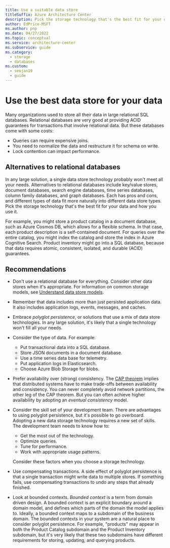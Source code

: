 ```yaml
---
title: Use a suitable data store
titleSuffix: Azure Architecture Center
description: Pick the storage technology that's the best fit for your data and how it will be used within your Azure application architecture.
author: EdPrice-MSFT
ms.author: pnp
ms.date: 04/27/2022
ms.topic: conceptual
ms.service: architecture-center
ms.subservice: guide
ms.category:
  - storage
  - databases
ms.custom:
  - seojan19
  - guide
---
```


# Use the best data store for your data

Many organizations used to store all their data in large relational SQL databases. Relational databases are very good at providing ACID guarantees for transactions that involve relational data. But these databases come with some costs:

- Queries can require expensive joins.
- You need to normalize the data and restructure it for schema on write.
- Lock contention can impact performance.

## Alternatives to relational databases

In any large solution, a single data store technology probably won't meet all your needs. Alternatives to relational databases include key/value stores, document databases, search engine databases, time series databases, column family databases, and graph databases. Each has pros and cons, and different types of data fit more naturally into different data store types. Pick the storage technology that's the best fit for your data and how you use it.

For example, you might store a product catalog in a document database, such as Azure Cosmos DB, which allows for a flexible schema. In that case, each product description is a self-contained document. For queries over the entire catalog, you might index the catalog and store the index in Azure Cognitive Search. Product inventory might go into a SQL database, because that data requires atomic, consistent, isolated, and durable (ACID) guarantees.

## Recommendations

- Don't use a relational database for everything. Consider other data stores when it's appropriate. For information on common storage models, see [Understand data store models][data-store-overview].

- Remember that data includes more than just persisted application data. It also includes application logs, events, messages, and caches.

- Embrace *polyglot persistence*, or solutions that use a mix of data store technologies. In any large solution, it's likely that a single technology won't fill all your needs.

- Consider the type of data. For example:

  - Put transactional data into a SQL database.
  - Store JSON documents in a document database.
  - Use a time series data base for telemetry.
  - Put application logs in Elasticsearch.
  - Choose Azure Blob Storage for blobs.

- Prefer availability over (strong) consistency. The [CAP theorem][CAP theroem] implies that distributed systems have to make trade-offs between availability and consistency. You can never completely avoid network partitions, the other leg of the CAP theorem. But you can often achieve higher availability by adopting an *eventual consistency* model.

- Consider the skill set of your development team. There are advantages to using polyglot persistence, but it's possible to go overboard. Adopting a new data storage technology requires a new set of skills. The development team needs to know how to:

  - Get the most out of the technology.
  - Optimize queries.
  - Tune for performance.
  - Work with appropriate usage patterns.

  Consider these factors when you choose a storage technology.

- Use compensating transactions. A side effect of polyglot persistence is that a single transaction might write data to multiple stores. If something fails, use compensating transactions to undo any steps that already finished.

- Look at bounded contexts. *Bounded context* is a term from domain driven design. A bounded context is an explicit boundary around a domain model, and defines which parts of the domain the model applies to. Ideally, a bounded context maps to a subdomain of the business domain. The bounded contexts in your system are a natural place to consider polyglot persistence. For example, "products" may appear in both the Product Catalog subdomain and the Product Inventory subdomain, but it's very likely that these two subdomains have different requirements for storing, updating, and querying products.

[data-store-overview]: ../technology-choices/data-store-overview.md
[CAP theroem]: https://wikipedia.org/wiki/CAP_theorem